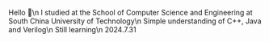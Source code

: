 Hello 👋\n
I studied at the School of Computer Science and Engineering at South China University of Technology\n
Simple understanding of C++, Java and Verilog\n
Still learning\n
2024.7.31
